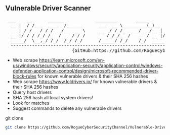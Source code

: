 Vulnerable Driver Scanner  
----------------------------
<pre>
 ___    __      ______            ________       _____                        ______________            ______
  __ |  / /___  ____  /______      ___  __ \_________(_)__   ______________    __  ____/__  /_______________  /__
  __ | / /_  / / /_  /__  __ \     __  / / /_  ___/_  /__ | / /  _ \_  ___/    _  /    __  __ \  _ \  ___/_  //_/
  __ |/ / / /_/ /_  / _  / / /     _  /_/ /_  /   _  / __ |/ //  __/  /        / /___  _  / / /  __/ /__ _  ,<
  _____/  \__,_/ /_/  /_/ /_/      /_____/ /_/    /_/  _____/ \___//_/         \____/  /_/ /_/\___/\___/ /_/|_|
  -------------------------------------------------------------------------------------------------------------
                         {GitHub:https://github.com/RogueCyberSecurityChannel} </pre>


- Web scrape https://learn.microsoft.com/en-us/windows/security/application-security/application-control/windows-defender-application-control/design/microsoft-recommended-driver-block-rules for known vulnerable drivers & their SHA 256 hashes
- Web scrape https://www.loldrivers.io/ for known vulnerable drivers & their SHA 256 hashes
- Query host drivers
- SHA 256 hash all local system drivers!
- Look for matches
- Suggest commands to delete any vulnerable drivers

git clone
```sh
git clone https://github.com/RogueCyberSecurityChannel/Vulnerable-Driver-Scanner
```
